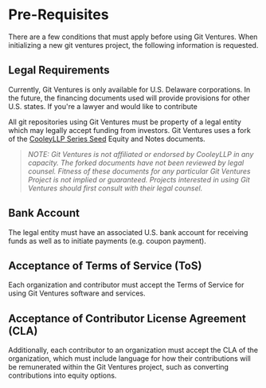 # Pre-Requisites

There are a few conditions that must apply before using Git Ventures. When initializing a new git ventures project, the following information is requested.

## Legal Requirements

Currently, Git Ventures is only available for U.S. Delaware corporations. In the future, the financing documents used will provide provisions for other U.S. states. If you're a lawyer and would like to contribute

All git repositories using Git Ventures must be property of a legal entity which may legally accept funding from investors. Git Ventures uses a fork of the <a href="https://github.com/CooleyLLP/seriesseed">CooleyLLP Series Seed</a> Equity and Notes documents.

> <i>NOTE: Git Ventures is not affiliated or endorsed by CooleyLLP in any capacity. The forked documents have not been reviewed by legal counsel. Fitness of these documents for any particular Git Ventures Project is not implied or guaranteed. Projects interested in using Git Ventures should first consult with their legal counsel. </i>

## Bank Account

The legal entity must have an associated U.S. bank account for receiving funds as well as to initiate payments (e.g. coupon payment).


## Acceptance of Terms of Service (ToS)

Each organization and contributor must accept the Terms of Service for using Git Ventures software and services.

## Acceptance of Contributor License Agreement (CLA)

Additionally, each contributor to an organization must accept the CLA
of the organization, which must include language for how their contributions will be remunerated within the Git Ventures project, such as converting contributions into equity options.